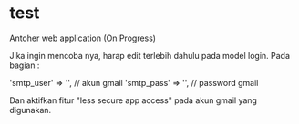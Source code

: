 # test
Antoher web application (On Progress)

Jika ingin mencoba nya, harap edit terlebih dahulu pada model login.
Pada bagian :

'smtp_user' => '', // akun gmail 
'smtp_pass' => '', // password gmail

Dan aktifkan fitur "less secure app access" pada akun gmail yang digunakan.
